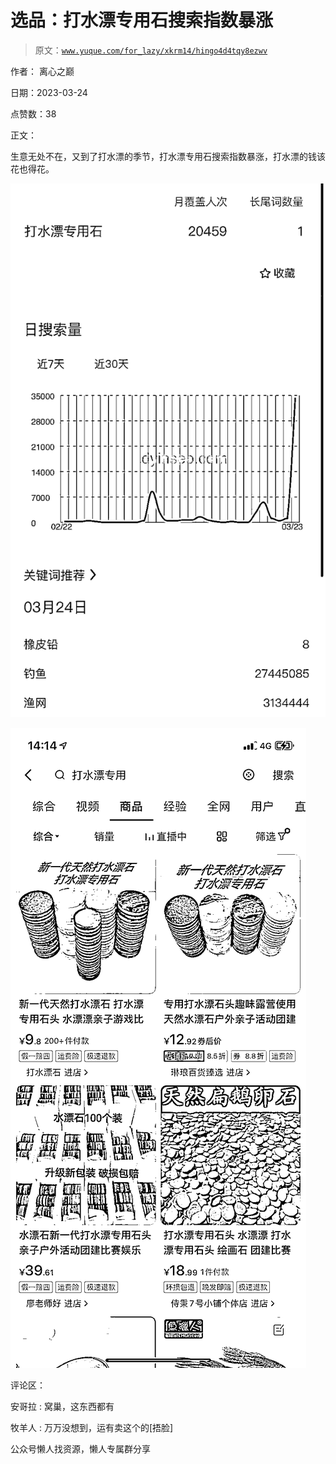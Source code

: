 # 选品：打水漂专用石搜索指数暴涨

> 原文：[`www.yuque.com/for_lazy/xkrm14/hingo4d4tqy8ezwv`](https://www.yuque.com/for_lazy/xkrm14/hingo4d4tqy8ezwv)



作者： 离心之巅



日期：2023-03-24



点赞数：38



正文：



生意无处不在，又到了打水漂的季节，打水漂专用石搜索指数暴涨，打水漂的钱该花也得花。



![](img/5590b526c28cc3eeb4ee7834adb4aade.png)  

![](img/bf01df207bdf10be366223f30074910d.png)  

评论区：



安哥拉 : 窝巢，这东西都有



牧羊人 : 万万没想到，运有卖这个的[捂脸]



公众号懒人找资源，懒人专属群分享

</ne-p></ne-p>